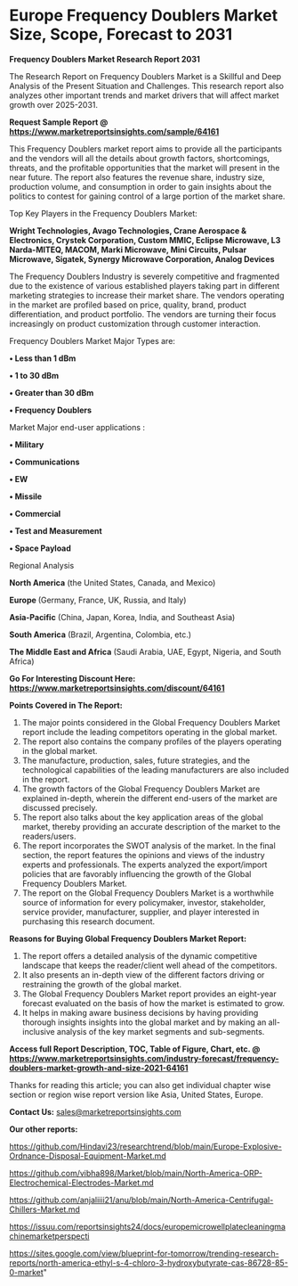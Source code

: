 # Europe Frequency Doublers Market Size, Scope, Forecast to 2031

<strong>Frequency Doublers Market Research Report 2031</strong>

The Research Report on Frequency Doublers Market is a Skillful and Deep Analysis of the Present Situation and Challenges. This research report also analyzes other important trends and market drivers that will affect market growth over 2025-2031.

<strong>Request Sample Report @ <a href=https://www.marketreportsinsights.com/sample/64161>https://www.marketreportsinsights.com/sample/64161</a></strong>

This Frequency Doublers market report aims to provide all the participants and the vendors will all the details about growth factors, shortcomings, threats, and the profitable opportunities that the market will present in the near future. The report also features the revenue share, industry size, production volume, and consumption in order to gain insights about the politics to contest for gaining control of a large portion of the market share.

Top Key Players in the Frequency Doublers Market:

<strong>Wright Technologies, Avago Technologies, Crane Aerospace & Electronics, Crystek Corporation, Custom MMIC, Eclipse Microwave, L3 Narda-MITEQ, MACOM, Marki Microwave, Mini Circuits, Pulsar Microwave, Sigatek, Synergy Microwave Corporation, Analog Devices</strong>

The Frequency Doublers Industry is severely competitive and fragmented due to the existence of various established players taking part in different marketing strategies to increase their market share. The vendors operating in the market are profiled based on price, quality, brand, product differentiation, and product portfolio. The vendors are turning their focus increasingly on product customization through customer interaction.

Frequency Doublers Market Major Types are:

<strong>• Less than 1 dBm

• 1 to 30 dBm

• Greater than 30 dBm

• Frequency Doublers</strong>

Market Major end-user applications :

<strong>• Military

• Communications

• EW

• Missile

• Commercial

• Test and Measurement

• Space Payload</strong>

Regional Analysis

</u><strong><b>North America</b></strong> (the United States, Canada, and Mexico)

<strong><b>Europe </b></strong>(Germany, France, UK, Russia, and Italy)

<strong><b>Asia-Pacific</b></strong> (China, Japan, Korea, India, and Southeast Asia)

<strong><b>South America</b></strong> (Brazil, Argentina, Colombia, etc.)

<strong><b>The Middle East and Africa</b></strong> (Saudi Arabia, UAE, Egypt, Nigeria, and South Africa)

<strong>Go For Interesting Discount Here: <a href=https://www.marketreportsinsights.com/discount/64161>https://www.marketreportsinsights.com/discount/64161</a></strong>

<strong>Points Covered in The Report:</strong>
<ol>
  <li>The major points considered in the Global Frequency Doublers Market report include the leading competitors operating in the global market.</li>
  <li>The report also contains the company profiles of the players operating in the global market.</li>
  <li>The manufacture, production, sales, future strategies, and the technological capabilities of the leading manufacturers are also included in the report.</li>
  <li>The growth factors of the Global Frequency Doublers Market are explained in-depth, wherein the different end-users of the market are discussed precisely.</li>
  <li>The report also talks about the key application areas of the global market, thereby providing an accurate description of the market to the readers/users.</li>
  <li>The report incorporates the SWOT analysis of the market. In the final section, the report features the opinions and views of the industry experts and professionals. The experts analyzed the export/import policies that are favorably influencing the growth of the Global Frequency Doublers Market.</li>
  <li>The report on the Global Frequency Doublers Market is a worthwhile source of information for every policymaker, investor, stakeholder, service provider, manufacturer, supplier, and player interested in purchasing this research document.</li>
</ol>
<strong>Reasons for Buying Global Frequency Doublers Market Report:</strong>

<ol>
  <li>The report offers a detailed analysis of the dynamic competitive landscape that keeps the reader/client well ahead of the competitors.</li>
  <li>It also presents an in-depth view of the different factors driving or restraining the growth of the global market.</li>
  <li>The Global Frequency Doublers Market report provides an eight-year forecast evaluated on the basis of how the market is estimated to grow.</li>
  <li>It helps in making aware business decisions by having providing thorough insights insights into the global market and by making an all-inclusive analysis of the key market segments and sub-segments.</li>
</ol>
<strong>Access full Report Description, TOC, Table of Figure, Chart, etc. @ <a href=https://www.marketreportsinsights.com/industry-forecast/frequency-doublers-market-growth-and-size-2021-64161>https://www.marketreportsinsights.com/industry-forecast/frequency-doublers-market-growth-and-size-2021-64161</a></strong>


Thanks for reading this article; you can also get individual chapter wise section or region wise report version like Asia, United States, Europe.

<strong>Contact Us:</strong>
sales@marketreportsinsights.com

<strong>Our other reports:</strong>

<a href=https://github.com/Hindavi23/researchtrend/blob/main/Europe-Explosive-Ordnance-Disposal-Equipment-Market.md>https://github.com/Hindavi23/researchtrend/blob/main/Europe-Explosive-Ordnance-Disposal-Equipment-Market.md</a>

<a href=https://github.com/vibha898/Market/blob/main/North-America-ORP-Electrochemical-Electrodes-Market.md>https://github.com/vibha898/Market/blob/main/North-America-ORP-Electrochemical-Electrodes-Market.md</a>

<a href=https://github.com/anjaliiii21/anu/blob/main/North-America-Centrifugal-Chillers-Market.md>https://github.com/anjaliiii21/anu/blob/main/North-America-Centrifugal-Chillers-Market.md</a>

<a href=https://issuu.com/reportsinsights24/docs/europemicrowellplatecleaningmachinemarketperspecti>https://issuu.com/reportsinsights24/docs/europemicrowellplatecleaningmachinemarketperspecti</a>

<a href=https://sites.google.com/view/blueprint-for-tomorrow/trending-research-reports/north-america-ethyl-s-4-chloro-3-hydroxybutyrate-cas-86728-85-0-market>https://sites.google.com/view/blueprint-for-tomorrow/trending-research-reports/north-america-ethyl-s-4-chloro-3-hydroxybutyrate-cas-86728-85-0-market</a>"
